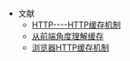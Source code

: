 - 文献
  - [HTTP----HTTP缓存机制](https://juejin.cn/post/6844903517702848526)
  - [从前端角度理解缓存](https://juejin.cn/post/6844903762918637576)
  - [浏览器HTTP缓存机制](https://juejin.cn/post/6844903554587574285)